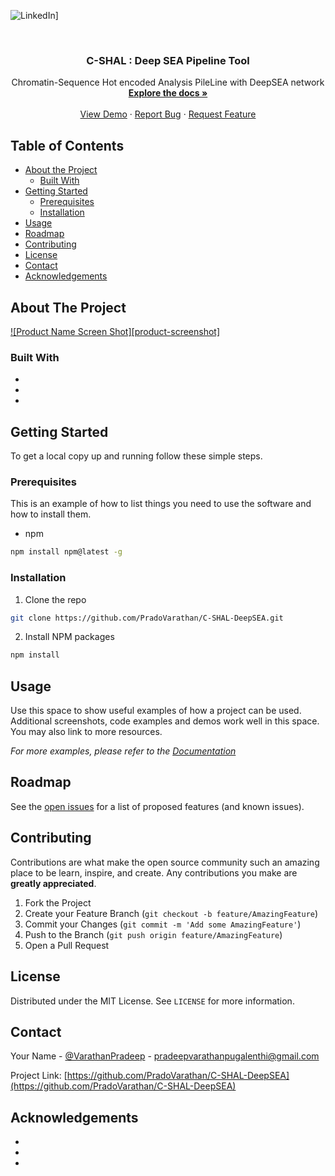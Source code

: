 

![LinkedIn][linkedin-shield]]


<!-- PROJECT LOGO -->
<br />
<p align="center">

  <h3 align="center">C-SHAL : Deep SEA Pipeline Tool</h3>

  <p align="center">
    Chromatin-Sequence Hot encoded Analysis PileLine with DeepSEA network
    <br />
    <a href="https://github.com/PradoVarathan/C-SHAL-DeepSEA"><strong>Explore the docs »</strong></a>
    <br />
    <br />
    <a href="https://github.com/PradoVarathan/C-SHAL-DeepSEA">View Demo</a>
    ·
    <a href="https://github.com/PradoVarathan/C-SHAL-DeepSEA/issues">Report Bug</a>
    ·
    <a href="https://github.com/PradoVarathan/C-SHAL-DeepSEA/issues">Request Feature</a>
  </p>
</p>



<!-- TABLE OF CONTENTS -->
## Table of Contents

* [About the Project](#about-the-project)
  * [Built With](#built-with)
* [Getting Started](#getting-started)
  * [Prerequisites](#prerequisites)
  * [Installation](#installation)
* [Usage](#usage)
* [Roadmap](#roadmap)
* [Contributing](#contributing)
* [License](#license)
* [Contact](#contact)
* [Acknowledgements](#acknowledgements)



<!-- ABOUT THE PROJECT -->
## About The Project

[![Product Name Screen Shot][product-screenshot]](https://example.com)


### Built With

* []()
* []()
* []()



<!-- GETTING STARTED -->
## Getting Started

To get a local copy up and running follow these simple steps.

### Prerequisites

This is an example of how to list things you need to use the software and how to install them.
* npm
```sh
npm install npm@latest -g
```

### Installation

1. Clone the repo
```sh
git clone https://github.com/PradoVarathan/C-SHAL-DeepSEA.git
```
2. Install NPM packages
```sh
npm install
```



<!-- USAGE EXAMPLES -->
## Usage

Use this space to show useful examples of how a project can be used. Additional screenshots, code examples and demos work well in this space. You may also link to more resources.

_For more examples, please refer to the [Documentation](https://example.com)_



<!-- ROADMAP -->
## Roadmap

See the [open issues](https://github.com/PradoVarathan/C-SHAL-DeepSEA/issues) for a list of proposed features (and known issues).



<!-- CONTRIBUTING -->
## Contributing

Contributions are what make the open source community such an amazing place to be learn, inspire, and create. Any contributions you make are **greatly appreciated**.

1. Fork the Project
2. Create your Feature Branch (`git checkout -b feature/AmazingFeature`)
3. Commit your Changes (`git commit -m 'Add some AmazingFeature'`)
4. Push to the Branch (`git push origin feature/AmazingFeature`)
5. Open a Pull Request



<!-- LICENSE -->
## License

Distributed under the MIT License. See `LICENSE` for more information.



<!-- CONTACT -->
## Contact

Your Name - [@VarathanPradeep](https://twitter.com/VarathanPradeep) - pradeepvarathanpugalenthi@gmail.com

Project Link: [https://github.com/PradoVarathan/C-SHAL-DeepSEA](https://github.com/PradoVarathan/C-SHAL-DeepSEA)



<!-- ACKNOWLEDGEMENTS -->
## Acknowledgements

* []()
* []()
* []()






<!-- MARKDOWN LINKS & IMAGES -->
<!-- https://www.markdownguide.org/basic-syntax/#reference-style-links -->

[linkedin-shield]: https://img.shields.io/badge/-LinkedIn-black.svg?style=flat-square&logo=linkedin&colorB=555
[linkedin-url]: [https://www.linkedin.com/in/pradeep-varathan-pugalenthi-898b31140]

